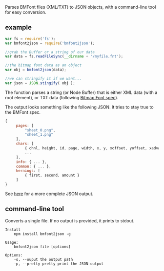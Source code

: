 Parses BMFont files (XML/TXT) to JSON objects, with a command-line tool for easy conversion.

## example

```js
var fs = require('fs');
var bmfont2json = require('bmfont2json');

//grab the Buffer or a string of our data
var data = fs.readFileSync(__dirname + '/myfile.fnt');

//the bitmap font data as an object
var obj = bmfont2json(data);

//we can stringify it if we want...
var json = JSON.stingify( obj );
```

The function parses a string (or Node Buffer) that is either XML data (with a root <font> element), or TXT data (following [Bitmap Font spec](http://www.angelcode.com/products/bmfont/doc/file_format.html)). 

The output looks something like the following JSON. It tries to stay true to the BMFont spec.

```js
{
     pages: [
         "sheet_0.png", 
         "sheet_1.png"
     ],
     chars: [
         { chnl, height, id, page, width, x, y, xoffset, yoffset, xadvance },
         ...
     ],
     info: { ... },
     common: { ... },
     kernings: [
         { first, second, amount }
     ]
}
```

See [here](https://github.com/mattdesl/bmfont2json/wiki/JsonSpec) for a more complete JSON output.

## command-line tool

Converts a single file. If no output is provided, it prints to stdout.

```
Install
    npm install bmfont2json -g

Usage:
    bmfont2json file [options]

Options:
    -o, --ouput the output path
    -p, --pretty pretty print the JSON output
```